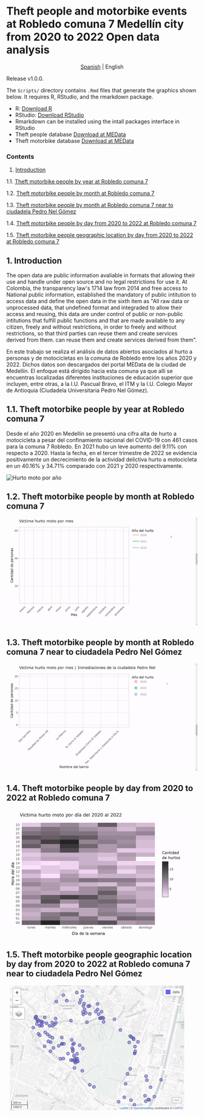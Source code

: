 # Theft people and motorbike events at Robledo comuna 7 Medellín city from 2020 to 2022 Open data analysis
<p align="center">
  <a href="https://github.com/Luis-AlejandroC/hurtoMoto">Spanish</a> |
  <span>English</span> 
</p>

Release v1.0.0. 

The `Scripts/` directory contains `.Rmd` files that generate the graphics shown below. 
It requires R, RStudio, and the rmarkdown package.

 
* R: [Download R](https://cran.r-project.org/bin/)
* RStudio: [Download RStudio](https://www.rstudio.com/products/rstudio/download/)
* Rmarkdown can be installed using the intall packages interface in RStudio
* Theft people database [Download at MEData](http://medata.gov.co/dataset/hurto-persona)
* Theft motorbike database [Download at MEData](http://medata.gov.co/dataset/hurto-de-moto)

### Contents

1. [Introduction](https://github.com/Luis-AlejandroC/hurtoMoto/tree/main/4.%20lang/english#1-introduction)

1.1. [Theft motorbike people by year at Robledo comuna 7](https://github.com/Luis-AlejandroC/hurtoMoto/tree/main/4.%20lang/english#11-theft-motorbike-people-by-year-at-robledo-comuna-7)

1.2. [Theft motorbike people by month at Robledo comuna 7](https://github.com/Luis-AlejandroC/hurtoMoto/tree/main/4.%20lang/english#12-theft-motorbike-people-by-month-at-robledo-comuna-7)

1.3. [Theft motorbike people by month at Robledo comuna 7 near to ciudadela Pedro Nel Gómez](https://github.com/Luis-AlejandroC/hurtoMoto/tree/main/4.%20lang/english#13-theft-motorbike-people-by-month-at-robledo-comuna-7-near-to-ciudadela-pedro-nel-g%C3%B3mez)

1.4. [Theft motorbike people by day from 2020 to 2022 at Robledo comuna 7](https://github.com/Luis-AlejandroC/hurtoMoto/tree/main/4.%20lang/english#14-theft-motorbike-people-by-day-from-2020-to-2022-at-robledo-comuna-7)

1.5. [Theft motorbike people geographic location by day from 2020 to 2022 at Robledo comuna 7](https://github.com/Luis-AlejandroC/hurtoMoto/tree/main/4.%20lang/english#15-theft-motorbike-people-geographic-location-by-day-from-2020-to-2022-at-robledo-comuna-7)

## 1. Introduction

The open data are public information avaliable in formats that allowing their use and
handle under open source and no legal restrictions for use it. At Colombia, the transparency law's
1714 law from 2014 and free access to National public information, established the 
mandatory of public intitution to access data and define the open data in the sixth item
as "All raw data or unprocessed data, that undefined format and integraded to allow their 
access and reusing, this data are under control of public or non-public intitutions that
fulfill public functions and that are made available to any citizen, freely and 
without restrictions, in order to freely and without restrictions, so that third parties 
can reuse them and create services derived from them. can reuse them and create services 
derived from them".

En este trabajo se realiza el análisis de datos abiertos asociados al hurto a personas y de
motocicletas en la comuna de Robledo entre los años 2020 y 2022. Dichos datos son
descargados del portal MEData de la ciudad de Medellín. El enfoque está dirigido hacia
esta comuna ya que allí se encuentras localizadas diferentes instituciones de educación
superior que incluyen, entre otras, a la I.U. Pascual Bravo, el ITM y la I.U. Colegio Mayor de
Antioquia (Ciudadela Universitaria Pedro Nel Gómez).

## 1.1. Theft motorbike people by year at Robledo comuna 7

Desde el año 2020 en Medellín se presentó una cifra alta de hurto a motocicleta
a pesar del confinamiento nacional del COVID-19 con 461 casos para la comuna 7 
Robledo. En 2021 hubo un leve aumento del 9.11% con respecto a 2020. Hasta la
fecha, en el tercer trimestre de 2022 se evidencia positivamente un decrecimiento 
de la actividad delictiva hurto a motocicleta en un 40.16% y 34.71% comparado 
con 2021 y 2020 respectivamente.

![Hurto moto por año](https://github.com/Luis-AlejandroC/hurtoMoto/blob/main/1.%20Data/HurtoMotoA%C3%B1o1.png)

## 1.2. Theft motorbike people by month at Robledo comuna 7
![gif](https://github.com/Luis-AlejandroC/hurtoMoto/blob/main/1.%20Data/HurtoMotoMes.gif)

## 1.3. Theft motorbike people by month at Robledo comuna 7 near to ciudadela Pedro Nel Gómez
![gif](https://github.com/Luis-AlejandroC/hurtoMoto/blob/main/1.%20Data/HurtoMotoMesCiudadela.gif)

## 1.4. Theft motorbike people by day from 2020 to 2022 at Robledo comuna 7
![gif](https://github.com/Luis-AlejandroC/hurtoMoto/blob/main/1.%20Data/heatmap.gif)

## 1.5. Theft motorbike people geographic location by day from 2020 to 2022 at Robledo comuna 7 near to ciudadela Pedro Nel Gómez

![gif](https://github.com/Luis-AlejandroC/hurtoMoto/blob/main/1.%20Data/RobledoMap.gif)
